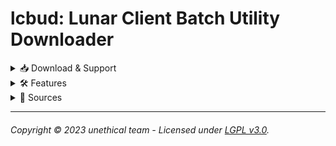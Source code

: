 # lcbud: Lunar Client Batch Utility Downloader

<details>
  <summary>📥 Download & Support</summary>

  ### [Download lcbud Here](https://github.com/AmizRm/lcbud/archive/refs/heads/main.zip)
  Need assistance? Join our [Discord Server](https://discord.gg/vhJ8Dsp9qa) for quicker support or raise a GitHub Issue.

</details>

<details>
  <summary>🛠 Features</summary>

  ### Core Capabilities
  - **Comprehensive Solution**: All-in-one utility for your Lunar Client needs.
<!--  - **Launcher Downgrading**: Downgrade your Lunar Client Launcher to version 2.16.1. -->
  - **multiver Backups**: Backup multiple versions effortlessly.
  
</details>

<details>
  <summary>🔗 Sources</summary>

  ### Contributing Repositories
  lcbud fetches from repositories by the following authors:

  - [770grappenmaker](https://github.com/770grappenmaker)
  - [AmizRm](https://github.com/AmizRm)
  - [betterclient](https://github.com/betterclient)
  - Candicey-Weave [(Codeberg)](https://codeberg.org/Candicey-Weave) / [(GitLab)](https://gitlab.com/candicey-weave)
  - [chloe](https://codeberg.org/chloe)
  - [jagt](https://github.com/jagt)
  - [kacorvixon1337](https://github.com/kacorvixon1337)
  - [koxx12-dev](https://github.com/koxx12-dev)
  - [legitish](https://github.com/legitish)
  - [Nilsen84](https://github.com/Nilsen84)
  - [PianoPenguin471](https://github.com/PianoPenguin471)
  - [supercoolspy](https://github.com/supercoolspy)
  - [Syz66](https://github.com/Syz66)
  - [thaYt](https://github.com/thaYt)
  - [Tryflle](https://github.com/Tryflle)
  - [Ultramicroscope](https://github.com/Ultramicroscope)
  - [uchks](https://github.com/uchks)
  - [Weave-MC](https://github.com/Weave-MC)
  - [Yan-Jobs](https://github.com/Yan-Jobs)
  - [Youded-byte](https://github.com/Youded-byte)
  - [Zxnii](https://github.com/Zxnii)

</details>

---

###### Copyright © 2023 unethical team - Licensed under [LGPL v3.0](https://github.com/unethicalteam/lcbud/blob/main/COPYING.LESSER).
